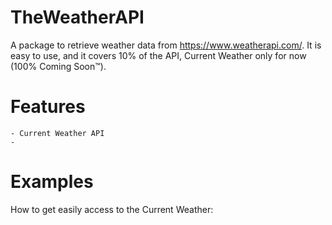 # TheWeatherAPI

A package to retrieve weather data from https://www.weatherapi.com/.
It is easy to use, and it covers 10% of the API, Current Weather only for now (100% Coming Soon™).

# Features
    - Current Weather API
    - 

# Examples

How to get easily access to the Current Weather:

```
